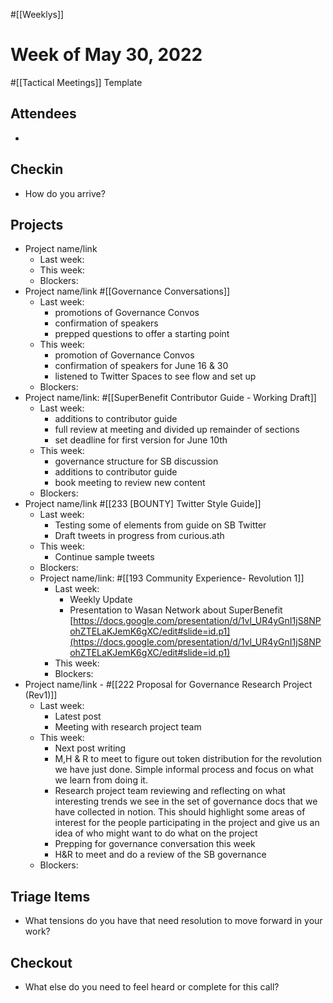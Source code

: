 #[[Weeklys]] 
# Week of May 30, 2022
#[[Tactical Meetings]] Template
## Attendees
- 

## Checkin
- How do you arrive?

## Projects
- Project name/link 
	- Last week: 
	- This week:
	- Blockers:
- Project name/link #[[Governance Conversations]] 
	- Last week: 
		- promotions of Governance Convos
		- confirmation of speakers
		- prepped questions to offer a starting point
	- This week:
		- promotion of Governance Convos
		- confirmation of speakers for June 16 & 30
		- listened to Twitter Spaces to see flow and set up
	- Blockers:
- Project name/link: #[[SuperBenefit Contributor Guide - Working Draft]]  
	- Last week: 
		- additions to contributor guide
		- full review at meeting and divided up remainder of sections
		- set deadline for first version for June 10th
	- This week:
		- governance structure for SB discussion 
		- additions to contributor guide
		- book meeting to review new content
	- Blockers:
- Project name/link #[[233 [BOUNTY] Twitter Style Guide]] 
	- Last week: 
		- Testing some of elements from guide on SB Twitter
		- Draft tweets in progress from curious.ath
	- This week:
		- Continue sample tweets 
	- Blockers:
	- Project name/link: #[[193 Community Experience- Revolution 1]] 
		- Last week: 
			- Weekly Update
			- Presentation to Wasan Network about SuperBenefit [https://docs.google.com/presentation/d/1vl_UR4yGnI1jS8NPohZTELaKJemK6gXC/edit#slide=id.p1](https://docs.google.com/presentation/d/1vl_UR4yGnI1jS8NPohZTELaKJemK6gXC/edit#slide=id.p1) 
		- This week:
		- Blockers:
- Project name/link - #[[222 Proposal for Governance Research Project (Rev1)]] 
	- Last week: 
		- Latest post
		- Meeting with research project team
	- This week: 
		- Next post writing
		- M,H & R to meet to figure out token distribution for the revolution we have just done. Simple informal process and focus on what we learn from doing it. 
		- Research project team reviewing and reflecting on what interesting trends we see in the set of governance docs that we have collected in notion. This should highlight some areas of interest for the people participating in the project and give us an idea of who might want to do what on the project
		- Prepping for governance conversation this week
		- H&R to meet and do a review of the SB governance
	- Blockers:

## Triage Items
- What tensions do you have that need resolution to move forward in your work?

## Checkout
- What else do you need to feel heard or complete for this call?
